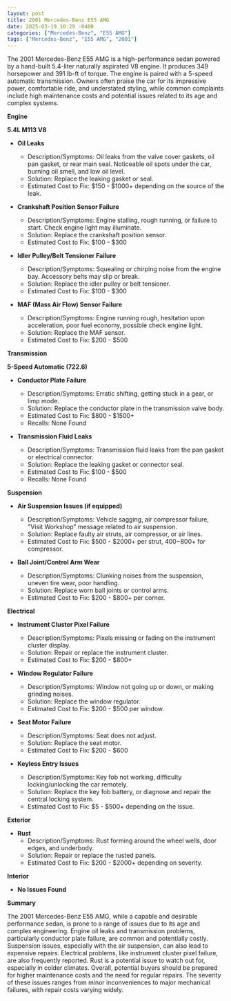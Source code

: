 ```yaml
---
layout: post
title: 2001 Mercedes-Benz E55 AMG
date: 2025-03-19 10:29 -0400
categories: ["Mercedes-Benz", "E55 AMG"]
tags: ["Mercedes-Benz", "E55 AMG", "2001"]
---
```

The 2001 Mercedes-Benz E55 AMG is a high-performance sedan powered by a hand-built 5.4-liter naturally aspirated V8 engine. It produces 349 horsepower and 391 lb-ft of torque. The engine is paired with a 5-speed automatic transmission. Owners often praise the car for its impressive power, comfortable ride, and understated styling, while common complaints include high maintenance costs and potential issues related to its age and complex systems.

**Engine**

**5.4L M113 V8**

*   **Oil Leaks**
    *   Description/Symptoms: Oil leaks from the valve cover gaskets, oil pan gasket, or rear main seal. Noticeable oil spots under the car, burning oil smell, and low oil level.
    *   Solution: Replace the leaking gasket or seal.
    *   Estimated Cost to Fix: $150 - $1000+ depending on the source of the leak.

*   **Crankshaft Position Sensor Failure**
    *   Description/Symptoms: Engine stalling, rough running, or failure to start. Check engine light may illuminate.
    *   Solution: Replace the crankshaft position sensor.
    *   Estimated Cost to Fix: $100 - $300

*   **Idler Pulley/Belt Tensioner Failure**
    *   Description/Symptoms: Squealing or chirping noise from the engine bay. Accessory belts may slip or break.
    *   Solution: Replace the idler pulley or belt tensioner.
    *   Estimated Cost to Fix: $100 - $300

*   **MAF (Mass Air Flow) Sensor Failure**
    *   Description/Symptoms: Engine running rough, hesitation upon acceleration, poor fuel economy, possible check engine light.
    *   Solution: Replace the MAF sensor.
    *   Estimated Cost to Fix: $200 - $500

**Transmission**

**5-Speed Automatic (722.6)**

*   **Conductor Plate Failure**
    *   Description/Symptoms: Erratic shifting, getting stuck in a gear, or limp mode.
    *   Solution: Replace the conductor plate in the transmission valve body.
    *   Estimated Cost to Fix: $800 - $1500+
    *   Recalls: None Found

*   **Transmission Fluid Leaks**
    *   Description/Symptoms: Transmission fluid leaks from the pan gasket or electrical connector.
    *   Solution: Replace the leaking gasket or connector seal.
    *   Estimated Cost to Fix: $100 - $500
    *   Recalls: None Found

**Suspension**

*   **Air Suspension Issues (if equipped)**
    *   Description/Symptoms: Vehicle sagging, air compressor failure, "Visit Workshop" message related to air suspension.
    *   Solution: Replace faulty air struts, air compressor, or air lines.
    *   Estimated Cost to Fix: $500 - $2000+ per strut, $400-$800+ for compressor.

*   **Ball Joint/Control Arm Wear**
    *   Description/Symptoms: Clunking noises from the suspension, uneven tire wear, poor handling.
    *   Solution: Replace worn ball joints or control arms.
    *   Estimated Cost to Fix: $200 - $800+ per corner.

**Electrical**

*   **Instrument Cluster Pixel Failure**
    *   Description/Symptoms: Pixels missing or fading on the instrument cluster display.
    *   Solution: Repair or replace the instrument cluster.
    *   Estimated Cost to Fix: $200 - $800+

*   **Window Regulator Failure**
    *   Description/Symptoms: Window not going up or down, or making grinding noises.
    *   Solution: Replace the window regulator.
    *   Estimated Cost to Fix: $200 - $500 per window.

*   **Seat Motor Failure**
    *   Description/Symptoms: Seat does not adjust.
    *   Solution: Replace the seat motor.
    *   Estimated Cost to Fix: $200 - $600

*   **Keyless Entry Issues**
    *   Description/Symptoms: Key fob not working, difficulty locking/unlocking the car remotely.
    *   Solution: Replace the key fob battery, or diagnose and repair the central locking system.
    *   Estimated Cost to Fix: $5 - $500+ depending on the issue.

**Exterior**

*   **Rust**
    *   Description/Symptoms: Rust forming around the wheel wells, door edges, and underbody.
    *   Solution: Repair or replace the rusted panels.
    *   Estimated Cost to Fix: $200 - $2000+ depending on severity.

**Interior**

*   **No Issues Found**

**Summary**

The 2001 Mercedes-Benz E55 AMG, while a capable and desirable performance sedan, is prone to a range of issues due to its age and complex engineering. Engine oil leaks and transmission problems, particularly conductor plate failure, are common and potentially costly. Suspension issues, especially with the air suspension, can also lead to expensive repairs. Electrical problems, like instrument cluster pixel failure, are also frequently reported. Rust is a potential issue to watch out for, especially in colder climates. Overall, potential buyers should be prepared for higher maintenance costs and the need for regular repairs. The severity of these issues ranges from minor inconveniences to major mechanical failures, with repair costs varying widely.

